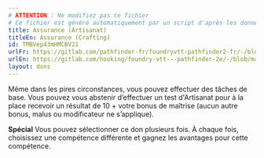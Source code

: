 ```yaml
---
# ATTENTION : Ne modifiez pas ce fichier
# Ce fichier est généré automatiquement par un script d'après les données du module Foundry VTT officiel et de sa traduction
title: Assurance (Artisanat)
titleEn: Assurance (Crafting)
id: TMBVep43mHMCBV21
urlFr: https://gitlab.com/pathfinder-fr/foundryvtt-pathfinder2-fr/-/blob/master/data/feats/TMBVep43mHMCBV21.htm
urlEn: https://gitlab.com/hooking/foundry-vtt---pathfinder-2e/-/blob/master/packs/data/feats.db/assurance-crafting.json
layout: dons
---
```

Même dans les pires circonstances, vous pouvez effectuer des tâches de base. Vous pouvez vous abstenir d’effectuer un test d'Artisanat pour à la place recevoir un résultat de 10 + votre bonus de maîtrise (aucun autre bonus, malus ou modificateur ne s’applique).

**Spécial** Vous pouvez sélectionner ce don plusieurs fois. À chaque fois, choisissez une compétence différente et gagnez les avantages pour cette compétence.
